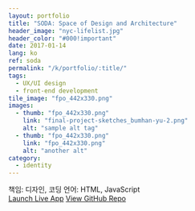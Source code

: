 ```yaml
---
layout: portfolio
title: "SODA: Space of Design and Architecture"
header_image: "nyc-lifelist.jpg"
header_color: "#000!important"
date: 2017-01-14
lang: ko
ref: soda
permalink: "/k/portfolio/:title/"
tags:
  - UX/UI design
  - front-end development
tile_image: "fpo_442x330.png"
images:
  - thumb: "fpo_442x330.png"
    link: "final-project-sketches_bumhan-yu-2.png"
    alt: "sample alt tag"
  - thumb: "fpo_442x330.png"
    link: "fpo_442x330.png"
    alt: "another alt"
category:
  - identity
---
```

<div class="project-info">
  <span>책임:</span> 디자인, 코딩
  <span>언어:</span> HTML, JavaScript
</div>
<div class="buttons">
  <span class="unselectable">
  <a href="https://baadaa.github.io/nyc-life-list/" title="Launch live app" target="_blank">Launch Live App</a></span>
  <span class="unselectable"><a href="https://github.com/baadaa/NYC-Life-List" title="GitHub repo" target="_blank">View GitHub Repo</a></span>
</div>
